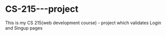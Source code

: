 # CS-215---project
This is my CS 215(web development course) - project which validates Login and Singup pages
